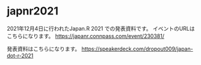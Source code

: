 # japnr2021

2021年12月4日に行われたJapan.R 2021 での発表資料です。
イベントのURLはこちらになります。
https://japanr.connpass.com/event/230381/

発表資料はこちらになります。
https://speakerdeck.com/dropout009/japan-dot-r-2021
